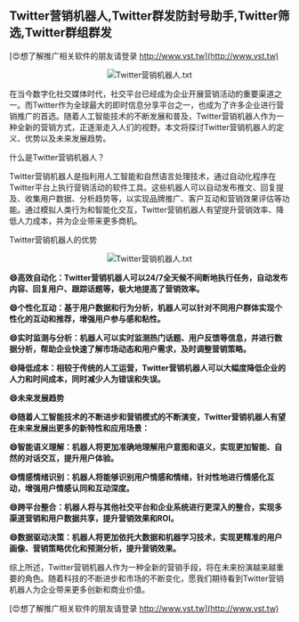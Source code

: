 ## **Twitter营销机器人,Twitter群发防封号助手,Twitter筛选,Twitter群组群发**

[😍想了解推广相关软件的朋友请登录 http://www.vst.tw](http://www.vst.tw)

 <center><img src="https://vst.tw/MP4/tuiguang/png/2.png" alt="Twitter营销机器人.txt"></center>

在当今数字化社交媒体时代，社交平台已经成为企业开展营销活动的重要渠道之一。而Twitter作为全球最大的即时信息分享平台之一，也成为了许多企业进行营销推广的首选。随着人工智能技术的不断发展和普及，Twitter营销机器人作为一种全新的营销方式，正逐渐走入人们的视野。本文将探讨Twitter营销机器人的定义、优势以及未来发展趋势。

什么是Twitter营销机器人？

Twitter营销机器人是指利用人工智能和自然语言处理技术，通过自动化程序在Twitter平台上执行营销活动的软件工具。这些机器人可以自动发布推文、回复提及、收集用户数据、分析趋势等，以实现品牌推广、客户互动和营销效果评估等功能。通过模拟人类行为和智能化交互，Twitter营销机器人有望提升营销效率、降低人力成本，并为企业带来更多商机。

Twitter营销机器人的优势

 <center><img src="https://vst.tw/MP4/tuiguang/png/1.png" alt="Twitter营销机器人.txt"></center>

**😄高效自动化：Twitter营销机器人可以24/7全天候不间断地执行任务，自动发布内容、回复用户、跟踪话题等，极大地提高了营销效率。**

**😄个性化互动：基于用户数据和行为分析，机器人可以针对不同用户群体实现个性化的互动和推荐，增强用户参与感和粘性。**

**😄实时监测与分析：机器人可以实时监测热门话题、用户反馈等信息，并进行数据分析，帮助企业快速了解市场动态和用户需求，及时调整营销策略。**

**😄降低成本：相较于传统的人工运营，Twitter营销机器人可以大幅度降低企业的人力和时间成本，同时减少人为错误和失误。**

**😄未来发展趋势**

**😄随着人工智能技术的不断进步和营销模式的不断演变，Twitter营销机器人有望在未来发展出更多的新特性和应用场景：**

**😄智能语义理解：机器人将更加准确地理解用户意图和语义，实现更加智能、自然的对话交互，提升用户体验。**

**😄情感情绪识别：机器人将能够识别用户情感和情绪，针对性地进行情感化互动，增强用户情感认同和互动深度。**

**😄跨平台整合：机器人将与其他社交平台和企业系统进行更深入的整合，实现多渠道营销和用户数据共享，提升营销效果和ROI。**

**😄数据驱动决策：机器人将更加依托大数据和机器学习技术，实现更精准的用户画像、营销策略优化和预测分析，提升营销效果。**

综上所述，Twitter营销机器人作为一种全新的营销手段，将在未来扮演越来越重要的角色。随着科技的不断进步和市场的不断变化，愿我们期待看到Twitter营销机器人为企业带来更多创新和商业价值。

[😍想了解推广相关软件的朋友请登录 http://www.vst.tw](http://www.vst.tw)



